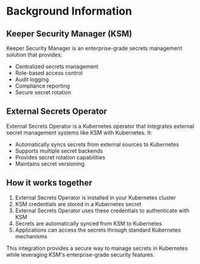 # Background Information

## Keeper Security Manager (KSM)

Keeper Security Manager is an enterprise-grade secrets management solution that provides:
- Centralized secrets management
- Role-based access control
- Audit logging
- Compliance reporting
- Secure secret rotation

## External Secrets Operator

External Secrets Operator is a Kubernetes operator that integrates external secret management systems like KSM with Kubernetes. It:
- Automatically syncs secrets from external sources to Kubernetes
- Supports multiple secret backends
- Provides secret rotation capabilities
- Maintains secret versioning

## How it works together

1. External Secrets Operator is installed in your Kubernetes cluster
2. KSM credentials are stored in a Kubernetes secret
3. External Secrets Operator uses these credentials to authenticate with KSM
4. Secrets are automatically synced from KSM to Kubernetes
5. Applications can access the secrets through standard Kubernetes mechanisms

This integration provides a secure way to manage secrets in Kubernetes while leveraging KSM's enterprise-grade security features. 